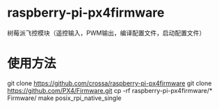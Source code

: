 # raspberry-pi-px4firmware
树莓派飞控模块（遥控输入，PWM输出，编译配置文件，启动配置文件）

# 使用方法
git clone https://github.com/crossa/raspberry-pi-px4firmware
git clone https://github.com/PX4/Firmware.git
cp -rf raspberry-pi-px4firmware/* Firmware/
make posix_rpi_native_single
